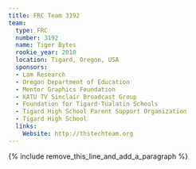 ```yaml
---
title: FRC Team 3192
team:
  type: FRC
  number: 3192
  name: Tiger Bytes
  rookie_year: 2010
  location: Tigard, Oregon, USA
  sponsors:
  - Lam Research
  - Oregon Department of Education
  - Mentor Graphics Foundation
  - KATU TV Sinclair Broadcast Group
  - Foundation for Tigard-Tualatin Schools
  - Tigard High School Parent Support Organization
  - Tigard High School
  links:
    Website: http://thstechteam.org
---
```


{% include remove_this_line_and_add_a_paragraph %}